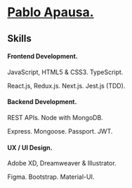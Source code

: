 # [Pablo Apausa.](https://pabloapausa.com)

## Skills 

#### Frontend Development.
JavaScript, HTML5 & CSS3. TypeScript.

React.js, Redux.js. Next.js. Jest.js (TDD).

#### Backend Development.
REST APIs. Node with MongoDB.

Express. Mongoose. Passport. JWT.

#### UX / UI Design.
Adobe XD, Dreamweaver & Illustrator.

Figma. Bootstrap. Material-UI.
